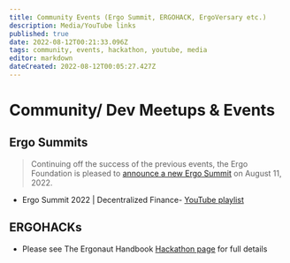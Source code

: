 ```yaml
---
title: Community Events (Ergo Summit, ERGOHACK, ErgoVersary etc.)
description: Media/YouTube links 
published: true
date: 2022-08-12T00:21:33.096Z
tags: community, events, hackathon, youtube, media
editor: markdown
dateCreated: 2022-08-12T00:05:27.427Z
---
```


# Community/ Dev Meetups & Events

## Ergo Summits 
>Continuing off the success of the previous events, the Ergo Foundation is pleased to [announce a new Ergo Summit](https://ergoplatform.org/en/blog/Ergo-Summit/) on August 11, 2022. 

- Ergo Summit 2022 | Decentralized Finance- [YouTube playlist](https://www.youtube.com/playlist?list=PL8-KVrs6vXLSfo4V2V64BFvqIKR65xUEl)
## ERGOHACKs 
- Please see The Ergonaut Handbook [Hackathon page](/en/Ergo/Hackathon) for full details